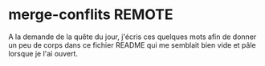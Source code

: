 # merge-conflits REMOTE
A la demande de la quête du jour, j'écris ces quelques mots afin de donner un peu de corps dans ce fichier README qui me semblait bien vide et pâle lorsque je l'ai ouvert.
